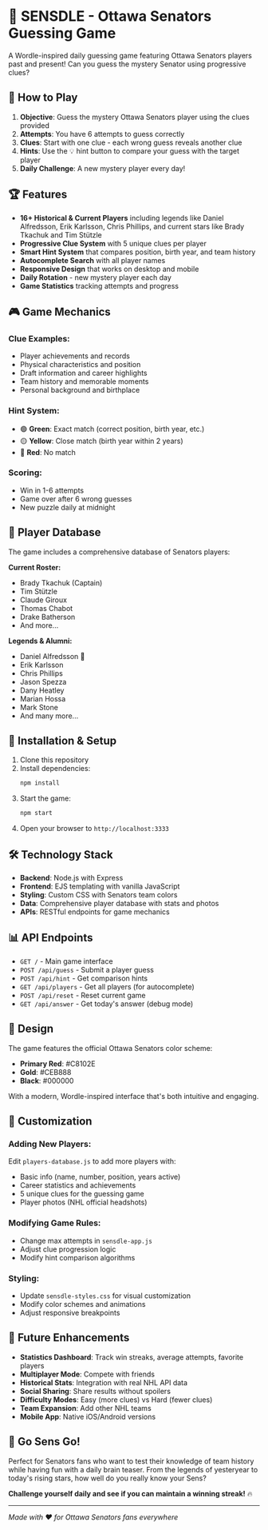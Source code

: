 # 🏒 SENSDLE - Ottawa Senators Guessing Game

A Wordle-inspired daily guessing game featuring Ottawa Senators players past and present! Can you guess the mystery Senator using progressive clues?

## 🎯 How to Play

1. **Objective**: Guess the mystery Ottawa Senators player using the clues provided
2. **Attempts**: You have 6 attempts to guess correctly
3. **Clues**: Start with one clue - each wrong guess reveals another clue
4. **Hints**: Use the 💡 hint button to compare your guess with the target player
5. **Daily Challenge**: A new mystery player every day!

## 🏆 Features

- **16+ Historical & Current Players** including legends like Daniel Alfredsson, Erik Karlsson, Chris Phillips, and current stars like Brady Tkachuk and Tim Stützle
- **Progressive Clue System** with 5 unique clues per player
- **Smart Hint System** that compares position, birth year, and team history
- **Autocomplete Search** with all player names
- **Responsive Design** that works on desktop and mobile
- **Daily Rotation** - new mystery player each day
- **Game Statistics** tracking attempts and progress

## 🎮 Game Mechanics

### Clue Examples:
- Player achievements and records
- Physical characteristics and position
- Draft information and career highlights
- Team history and memorable moments
- Personal background and birthplace

### Hint System:
- 🟢 **Green**: Exact match (correct position, birth year, etc.)
- 🟡 **Yellow**: Close match (birth year within 2 years)
- 🔴 **Red**: No match

### Scoring:
- Win in 1-6 attempts
- Game over after 6 wrong guesses
- New puzzle daily at midnight

## 🏒 Player Database

The game includes a comprehensive database of Senators players:

**Current Roster:**
- Brady Tkachuk (Captain)
- Tim Stützle
- Claude Giroux
- Thomas Chabot
- Drake Batherson
- And more...

**Legends & Alumni:**
- Daniel Alfredsson 👑
- Erik Karlsson
- Chris Phillips
- Jason Spezza
- Dany Heatley
- Marian Hossa
- Mark Stone
- And many more...

## 🚀 Installation & Setup

1. Clone this repository
2. Install dependencies:
   ```bash
   npm install
   ```
3. Start the game:
   ```bash
   npm start
   ```
4. Open your browser to `http://localhost:3333`

## 🛠 Technology Stack

- **Backend**: Node.js with Express
- **Frontend**: EJS templating with vanilla JavaScript
- **Styling**: Custom CSS with Senators team colors
- **Data**: Comprehensive player database with stats and photos
- **APIs**: RESTful endpoints for game mechanics

## 📊 API Endpoints

- `GET /` - Main game interface
- `POST /api/guess` - Submit a player guess
- `POST /api/hint` - Get comparison hints
- `GET /api/players` - Get all players (for autocomplete)
- `POST /api/reset` - Reset current game
- `GET /api/answer` - Get today's answer (debug mode)

## 🎨 Design

The game features the official Ottawa Senators color scheme:
- **Primary Red**: #C8102E
- **Gold**: #CEB888  
- **Black**: #000000

With a modern, Wordle-inspired interface that's both intuitive and engaging.

## 🔧 Customization

### Adding New Players:
Edit `players-database.js` to add more players with:
- Basic info (name, number, position, years active)
- Career statistics and achievements
- 5 unique clues for the guessing game
- Player photos (NHL official headshots)

### Modifying Game Rules:
- Change max attempts in `sensdle-app.js`
- Adjust clue progression logic
- Modify hint comparison algorithms

### Styling:
- Update `sensdle-styles.css` for visual customization
- Modify color schemes and animations
- Adjust responsive breakpoints

## 🎯 Future Enhancements

- **Statistics Dashboard**: Track win streaks, average attempts, favorite players
- **Multiplayer Mode**: Compete with friends
- **Historical Stats**: Integration with real NHL API data
- **Social Sharing**: Share results without spoilers
- **Difficulty Modes**: Easy (more clues) vs Hard (fewer clues)
- **Team Expansion**: Add other NHL teams
- **Mobile App**: Native iOS/Android versions

## 🏒 Go Sens Go!

Perfect for Senators fans who want to test their knowledge of team history while having fun with a daily brain teaser. From the legends of yesteryear to today's rising stars, how well do you really know your Sens?

**Challenge yourself daily and see if you can maintain a winning streak!** 🔥

---
*Made with ❤️ for Ottawa Senators fans everywhere*